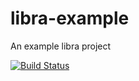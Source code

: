 # libra-example
An example libra project

[![Build Status](https://travis-ci.org/to-ithaca/libra-example.svg?branch=master)](https://travis-ci.org/to-ithaca/libra-example)
